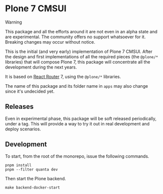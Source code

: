 # Plone 7 CMSUI

> [!WARNING]
> This package and all the efforts around it are not even in an alpha state and are experimental.
> The community offers no support whatsoever for it.
> Breaking changes may occur without notice.

This is the initial (and very early) implementation of Plone 7 CMSUI.
After the design and first implementations of all the required pieces (the `@plone/*` libraries) that will compose Plone 7, this package will concentrate all the development during the next years.

It is based on [React Router](https://reactrouter.com/dev/docs) 7, using the `@plone/*` libraries.

The name of this package and its folder name in `apps` may also change since it's undecided yet.

## Releases

Even in experimental phase, this package will be soft released periodically, under a tag.
This will provide a way to try it out in real development and deploy scenarios.

## Development

To start, from the root of the monorepo, issue the following commands.

```shell
pnpm install
pnpm --filter quanta dev
```

Then start the Plone backend.

```shell
make backend-docker-start
```

